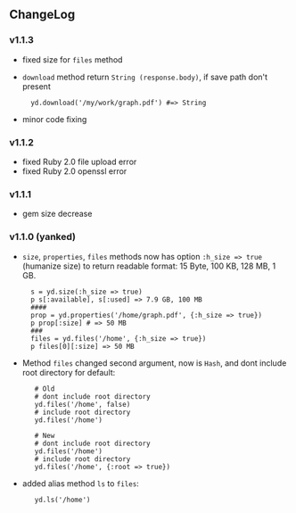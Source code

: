 ## ChangeLog

### v1.1.3
* fixed size for `files` method
* `download` method return `String (response.body)`, if save path don't present

        yd.download('/my/work/graph.pdf') #=> String

* minor code fixing

### v1.1.2
* fixed Ruby 2.0 file upload error
* fixed Ruby 2.0 openssl error

### v1.1.1
* gem size decrease

### v1.1.0 (yanked)

* `size`, `properties`, `files` methods now has option `:h_size => true` (humanize size) to return readable format: 15 Byte, 100 KB, 128 MB, 1 GB.

        s = yd.size(:h_size => true)
        p s[:available], s[:used] => 7.9 GB, 100 MB
        ####
        prop = yd.properties('/home/graph.pdf', {:h_size => true})
        p prop[:size] # => 50 MB
        ###
        files = yd.files('/home', {:h_size => true})
        p files[0][:size] => 50 MB

* Method `files` changed second argument, now is `Hash`, and dont include root directory for default:

         # Old
         # dont include root directory
         yd.files('/home', false)
         # include root directory
         yd.files('/home')
         
         # New
         # dont include root directory
         yd.files('/home')
         # include root directory
         yd.files('/home', {:root => true})

* added alias method `ls` to `files`:

         yd.ls('/home')
